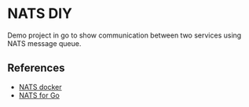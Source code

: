 # NATS DIY

Demo project in go to show communication between two services using NATS
message queue.

## References

- [NATS docker](https://docs.nats.io/nats-server/nats_docker)
- [NATS for Go](https://github.com/nats-io/nats.go)
